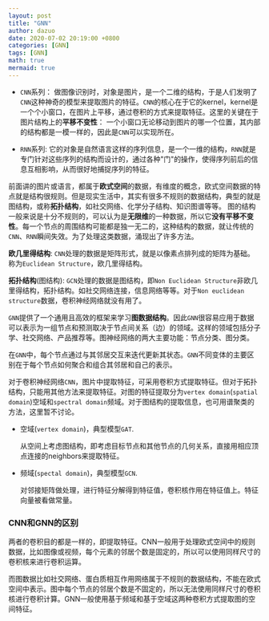 ```yaml
---
layout: post
title: "GNN"
author: dazuo
date: 2020-07-02 20:19:00 +0800
categories: [GNN]
tags: [GNN]
math: true
mermaid: true
---
```


- `CNN`系列： 做图像识别时，对象是图片，是一个二维的结构，于是人们发明了`CNN`这种神奇的模型来提取图片的特征。`CNN`的核心在于它的kernel，kernel是一个个小窗口，在图片上平移，通过卷积的方式来提取特征。这里的关键在于图片结构上的**平移不变性**： 一个小窗口无论移动到图片的哪一个位置，其内部的结构都是一模一样的，因此是`CNN`可以实现所在。

- `RNN`系列: 它的对象是自然语言这样的序列信息，是一个一维的结构，`RNN`就是专门针对这些序列的结构而设计的，通过各种"门"的操作，使得序列前后的信息互相影响，从而很好地捕捉序列的特征。

前面讲的图片或语言，都属于**欧式空间**的数据，有维度的概念，欧式空间数据的特点就是结构很规则。但是现实生活中，其实有很多不规则的数据结构，典型的就是图结构，或称**拓扑结构**，如社交网络、化学分子结构、知识图谱等等。
图的结构一般来说是十分不规则的，可以认为是**无限维**的一种数据，所以它**没有平移不变性**。每一个节点的周围结构可能都是独一无二的，这种结构的数据，就让传统的`CNN`、`RNN`瞬间失效。为了处理这类数据，涌现出了许多方法。



**欧几里得结构**: `CNN`处理的数据是矩阵形式，就是以像素点排列成的矩阵为基础。称为`Euclidean Structure`，欧几里得结构。

**拓扑结构**(图结构): `GCN`处理的数据是图结构，即`Non Euclidean Structure`非欧几里得结构，拓扑结构。如社交网络连接，信息网络等等。对于`Non euclidean structure`数据，卷积神经网络就没有用了。

`GNN`提供了一个通用且高效的框架来学习**图数据结构**。因此`GNN`很容易应用于数据可以表示为一组节点和预测取决于节点间关系（边）的领域。这样的领域包括分子学、社交网络、产品推荐等。图神经网络的两大主要功能：节点分类、图分类。

在`GNN`中，每个节点通过与其邻居交互来迭代更新其状态。`GNN`不同变体的主要区别在于每个节点如何聚合和组合其邻居和自己的表示。

对于卷积神经网络`CNN`，图片中提取特征，可采用卷积方式提取特征。但对于拓扑结构，只能用其他方法来提取特征。对图的特征提取分为`vertex domain`(`spatial domain`)空域和`spectral domain`频域。对于图结构的提取信息，也可用谱聚类的方法，这里暂不讨论。

- 空域(`vertex domain`)，典型模型`GAT`. 

  从空间上考虑图结构，即考虑目标节点和其他节点的几何关系，直接用相应顶点连接的neighbors来提取特征。

- 频域(`spectal domain`)，典型模型`GCN`. 

  对邻接矩阵做处理，进行特征分解得到特征值，卷积核作用在特征值上。特征向量被看做常量。



### **CNN和GNN的区别**

两者的卷积目的都是一样的，即提取特征。CNN一般用于处理欧式空间中的规则数据，比如图像或视频，每个元素的邻居个数是固定的，所以可以使用同样尺寸的卷积核来进行卷积运算。

而图数据比如社交网络、蛋白质相互作用网络属于不规则的数据结构，不能在欧式空间中表示。图中每个节点的邻居个数是不固定的，所以无法使用同样尺寸的卷积核进行卷积计算。GNN一般使用基于频域和基于空域这两种卷积方式提取图的空间特征。
